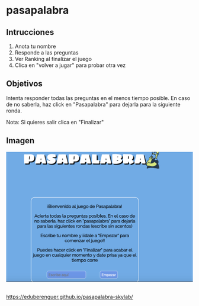 # pasapalabra

## Intrucciones
1. Anota tu nombre
2. Responde a las preguntas
3. Ver Ranking al finalizar el juego 
4. Clica en "volver a jugar" para probar otra vez

## Objetivos
Intenta responder todas las preguntas  en el menos tiempo posible.
En caso de no saberla, haz click en "Pasapalabra" para dejarla para la siguiente ronda.

Nota: Si quieres salir clica en "Finalizar"

## Imagen
![pasapalabra](./imagePasapalabra.png "Pasapalabra")

##
https://eduberenguer.github.io/pasapalabra-skylab/